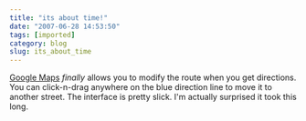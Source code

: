 ```yaml
---
title: "its about time!"
date: "2007-06-28 14:53:50"
tags: [imported]
category: blog
slug: its_about_time
---
```


<a href="https://maps.google.com">Google Maps</a> <em>finally</em> allows you to modify the route when you get directions. You can click-n-drag anywhere on the blue direction line to move it to another street. The interface is pretty slick. I'm actually surprised it took this long.
